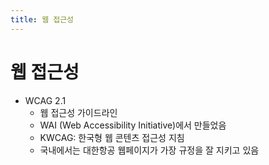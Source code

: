 ```yaml
---
title: 웹 접근성
---
```


# 웹 접근성

- WCAG 2.1
  - 웹 접근성 가이드라인
  - WAI (Web Accessibility Initiative)에서 만들었음
  - KWCAG: 한국형 웹 콘텐츠 접근성 지침
  - 국내에서는 대한항공 웹페이지가 가장 규정을 잘 지키고 있음
